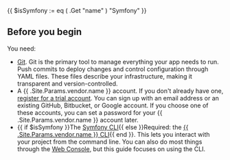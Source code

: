 {{ $isSymfony := eq ( .Get "name" ) "Symfony" }}
## Before you begin

You need:

- [Git](https://git-scm.com/downloads).
  Git is the primary tool to manage everything your app needs to run.
  Push commits to deploy changes and control configuration through YAML files.
  These files describe your infrastructure, making it transparent and version-controlled.
- A {{ .Site.Params.vendor.name }} account.
  If you don't already have one, [register for a trial account](https://auth.api.platform.sh/register).
  You can sign up with an email address or an existing GitHub, Bitbucket, or Google account.
  If you choose one of these accounts, you can set a password for your {{ .Site.Params.vendor.name }} account later.
- {{ if $isSymfony }}The [Symfony CLI](https://symfony.com/download){{ else }}Required: the [{{ .Site.Params.vendor.name }} CLI](/administration/cli/_index.md){{ end }}.
  This lets you interact with your project from the command line.
  You can also do most things through the [Web Console](/administration/web/_index.md),
  but this guide focuses on using the CLI.
